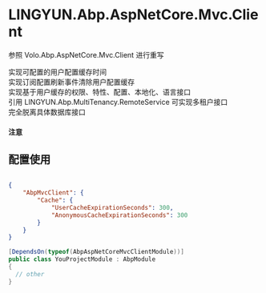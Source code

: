 # LINGYUN.Abp.AspNetCore.Mvc.Client

参照 Volo.Abp.AspNetCore.Mvc.Client 进行重写  

实现可配置的用户配置缓存时间  
实现订阅配置刷新事件清除用户配置缓存  
实现基于用户缓存的权限、特性、配置、本地化、语言接口  
引用 LINGYUN.Abp.MultiTenancy.RemoteService 可实现多租户接口  
完全脱离具体数据库接口  

#### 注意


## 配置使用


``` json

{
	"AbpMvcClient": {
		"Cache": {
			"UserCacheExpirationSeconds": 300,
			"AnonymousCacheExpirationSeconds": 300
		}
	}
}

```

```csharp
[DependsOn(typeof(AbpAspNetCoreMvcClientModule))]
public class YouProjectModule : AbpModule
{
  // other
}
```